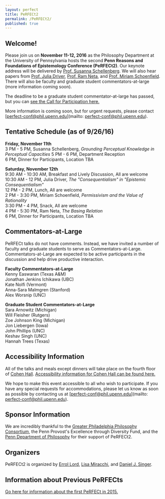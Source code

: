 ```yaml
---
layout: perfect
title: PeRFECt2
permalink: /PeRFECt2/
published: true
---
```

## Welcome!

Please join us on **November 11-12, 2016** as the Philosophy Department at the University of Pennsylvania hosts the second **Penn Reasons and Foundations of Epistemology Conference (PeRFECt2)**. Our keynote address will be delivered by [Prof. Susanna Schellenberg](http://www.susannaschellenberg.org/). We will also hear papers from [Prof. Julia Driver](https://pages.wustl.edu/jdriver), [Prof. Ram Neta](http://philosophy.unc.edu/people/ram-neta/), and [Prof. Miriam Schoenfield](http://www.miriamschoenfield.com/). There will also be faculty and graduate student commentators-at-large (more information coming soon).

The deadline to be a graduate student commentator-at-large has passed, but you can [see the Call for Participation here.](http://philevents.org/event/show/24990)

More information is coming soon, but for urgent requests, please contact [perfect-conf@phil.upenn.edu](mailto: perfect-conf@phil.upenn.edu).

## Tentative Schedule (as of 9/26/16) 
**Friday, November 11th**  
3 PM - 5 PM, Susanna Schellenberg, _Grounding Perceptual Knowledge in Perceptual Capacities_
5 PM - 6 PM, Department Reception  
6 PM, Dinner for Participants, Location TBA  

**Saturday, November 12th**  
9:30 AM - 10:30 AM, Breakfast and Lively Discussion, All are welcome  
10:30 AM - 12 PM, Julia Driver, _The "Consequentialism" in "Epistemic Consequentialism"_  
12 PM - 2 PM, Lunch, All are welcome  
2 PM - 3:30 PM, Miriam Schoenfield, _Permissivism and the Value of Rationality_  
3:30 PM - 4 PM, Snack, All are welcome  
4 PM - 5:30 PM, Ram Neta, _The Basing Relation_  
6 PM, Dinner for Participants, Location TBA  

## Commentators-at-Large
PeRFECt talks do not have comments.  Instead, we have invited a number of faculty and graduate students to serve as Commentators-at-Large.  Commentators-at-Large are expected to be active participants in the discussion and help drive productive interaction.

**Faculty Commentators-at-Large**  
Kenny Easwaran (Texas A&M)  
Jonathan Jenkins Ichikawa (UBC)  
Kate Nolfi (Vermont)  
Anna-Sara Malmgren (Stanford)  
Alex Worsnip (UNC)  

**Graduate Student Commentators-at-Large**  
Sara Arnowitz (Michigan)  
Will Fleisher (Rutgers)  
Zoe Johnson King (Michigan)  
Jon Liebergen (Iowa)  
John Phillips (UNC)  
Keshav Singh (UNC)  
Hannah Trees (Texas)  

## Accessibility Information
All of the talks and meals except dinners will take place on the fourth floor of [Cohen Hall](http://www.facilities.upenn.edu/maps/locations/cohen-hall-claudia).  [Accessibility information for Cohen Hall can be found here.](http://www.facilities.upenn.edu/sites/default/files/pennaccess/PA0310-CohenHall.pdf)

We hope to make this event accessible to all who wish to participate.  If you have any special requests for accommodations, please let us know as soon as possible by contacting us at [perfect-conf@phil.upenn.edu](mailto: perfect-conf@phil.upenn.edu).

## Sponsor Information
We are incredibly thankful to the [Greater Philadelphia Philosophy Consortium](http://www.thegppc.org/), the Penn Provost's Excellence through Diversity Fund, and the [Penn Department of Philosophy](https://philosophy.sas.upenn.edu/) for their support of PeRFECt2.

## Organizers
PeRFECt2 is organized by [Errol Lord](http://www.errol-lord.com/), [Lisa Miracchi](http://miracchi.wix.com/lisamiracchi), and [Daniel J. Singer](http://www.danieljsinger.com/).

## Information about Previous PeRFECts
[Go here for information about the first PeRFECt in 2015.](http://www.phil.upenn.edu/~singerd/PeRFECt15.html)
